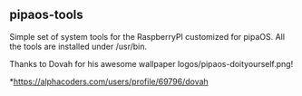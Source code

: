 ## pipaos-tools

Simple set of system tools for the RaspberryPI customized for pipaOS.
All the tools are installed under /usr/bin.

Thanks to Dovah for his awesome wallpaper logos/pipaos-doityourself.png!

 *https://alphacoders.com/users/profile/69796/dovah

